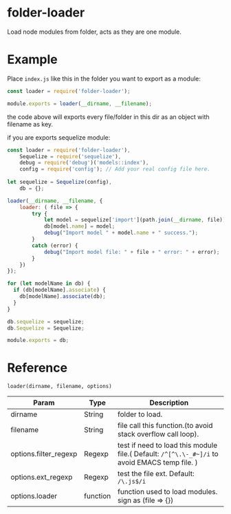 # folder-loader
Load node modules from folder, acts as they are one module.

# Example

Place `index.js` like this in the folder you want to export as a module:

```Javascript
const loader = require('folder-loader');

module.exports = loader(__dirname, __filename);
```

the code above will exports every file/folder in this dir as an object with filename as key.

if you are exports sequelize module:

```Javascript
const loader = require('folder-loader'),
    Sequelize = require('sequelize'),
    debug = require('debug')('models::index'),
    config = require('config'); // Add your real config file here.
    
let sequelize = Sequelize(config),
    db = {};

loader(__dirname, __filename, {
    loader: ( file => {
        try {
            let model = sequelize['import'](path.join(__dirname, file));
            db[model.name] = model;
            debug("Import model " + model.name + " success.");
        }
        catch (error) {
            debug("Import model file: " + file + " error: " + error);
        }
    })
});

for (let modelName in db) {
  if (db[modelName].associate) {
    db[modelName].associate(db);
  }
}

db.sequelize = sequelize;
db.Sequelize = Sequelize;

module.exports = db;
```
# Reference

`loader(dirname, filename, options)`

Param | Type | Description
----- | ---- | ----
dirname | String | folder to load.
filename | String | file call this function.(to avoid stack overflow call loop).
options.filter_regexp | Regexp | test if need to load this module file.( Default: `/^[^\.\-_#~]/i` to avoid EMACS temp file. )
options.ext_regexp | Regexp | test the file ext. Default: `/\.js$/i`
options.loader | function | function used to load modules. sign as (file => {})